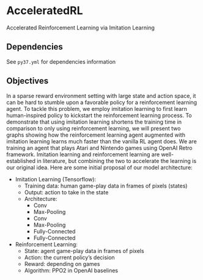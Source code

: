 # AcceleratedRL
Accelerated Reinforcement Learning via Imitation Learning

## Dependencies
See `py37.yml` for dependencies information

## Objectives
In a sparse reward environment setting with large state and action space, it can be hard to stumble upon a favorable policy for a reinforcement learning agent. To tackle this problem, we employ imitation learning to first learn human-inspired policy to kickstart the reinforcement learning process. To demonstrate that using imitation learning shortens the training time in comparison to only using reinforcement learning, we will present two graphs showing how the reinforcement learning agent augmented with imitation learning learns much faster than the vanilla RL agent does.
We are training an agent that plays Atari and Nintendo games using OpenAI Retro framework. Imitation learning and reinforcement learning are well-established in literature, but combining the two to accelerate the learning is our original idea.
Here are some initial proposal of our model architecture:
- Imitation Learning (Tensorflow):
  - Training data: human game-play data in frames of pixels (states)
  - Output: action to take in the state
  - Architecture:
    - Conv
    - Max-Pooling
    - Conv
    - Max-Pooling
    - Fully-Connected
    - Fully-Connected
- Reinforcement Learning:
  - State: agent game-play data in frames of pixels
  - Action: the current policy’s decision
  - Reward: depending on games
  - Algorithm: PPO2 in OpenAI baselines
